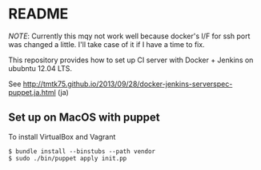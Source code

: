 # README

*NOTE*: Currently this mqy not work well because docker's I/F for ssh port was changed a little. I'll take case of it if I have a time to fix.

This repository provides how to set up CI server with Docker + Jenkins on ububntu 12.04 LTS.

See <http://tmtk75.github.io/2013/09/28/docker-jenkins-serverspec-puppet.ja.html> (ja)


## Set up on MacOS with puppet
To install VirtualBox and Vagrant

    $ bundle install --binstubs --path vendor
    $ sudo ./bin/puppet apply init.pp
